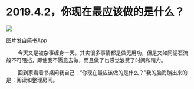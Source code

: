 
# 2019.4.2，你现在最应该做的是什么？

![](http://upload-images.jianshu.io/upload_images/3910675-8f7490b7e5cc0317.jpg?imageMogr2/auto-orient/strip%7CimageView2/2/w/1080/q/50)  

图片发自简书App

        今天又是被杂事缠身一天。其实很多事情都是做无用功，但是又如同泥石流般不可阻挡，即使我不愿意去做，而且做了也感觉浪费了时间和精力。  

        回到家看着书桌问我自己：“你现在最应该做的是什么？”我的脑海蹦出来的是：阅读和整理房间。
